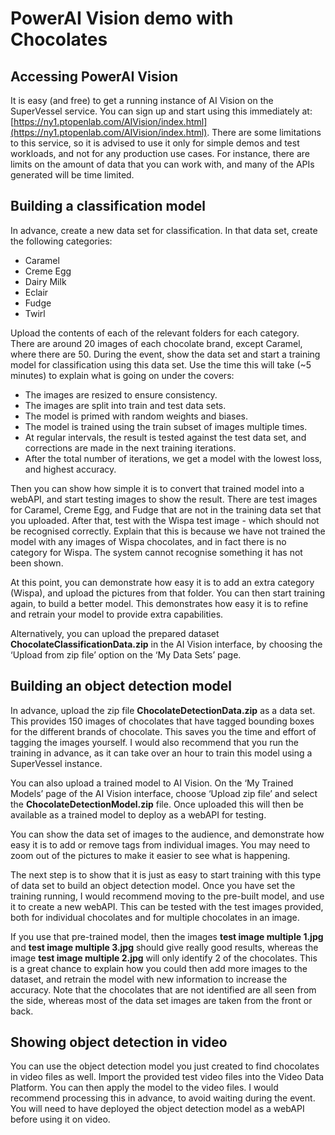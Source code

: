 # PowerAI Vision demo with Chocolates

## Accessing PowerAI Vision
It is easy (and free) to get a running instance of AI Vision on the SuperVessel service. You can sign up and start using this immediately at: [https://ny1.ptopenlab.com/AIVision/index.html](https://ny1.ptopenlab.com/AIVision/index.html).
There are some limitations to this service, so it is advised to use it only for simple demos and test workloads, and not for any production use cases. For instance, there are limits on the amount of data that you can work with, and many of the APIs generated will be time limited.

## Building a classification model
In advance, create a new data set for classification. In that data set, create the following categories:
* Caramel
* Creme Egg
* Dairy Milk
* Eclair
* Fudge
* Twirl

Upload the contents of each of the relevant folders for each category. There are around 20 images of each chocolate brand, except Caramel, where there are 50.
During the event, show the data set and start a training model for classification using this data set. Use the time this will take (~5 minutes) to explain what is going on under the covers:
* The images are resized to ensure consistency.
* The images are split into train and test data sets.
* The model is primed with random weights and biases.
* The model is trained using the train subset of images multiple times.
* At regular intervals, the result is tested against the test data set, and corrections are made in the next training iterations.
* After the total number of iterations, we get a model with the lowest loss, and highest accuracy.

Then you can show how simple it is to convert that trained model into a webAPI, and start testing images to show the result. There are test images for Caramel, Creme Egg, and Fudge that are not in the training data set that you uploaded. After that, test with the Wispa test image - which should not be recognised correctly. Explain that this is because we have not trained the model with any images of Wispa chocolates, and in fact there is no category for Wispa. The system cannot recognise something it has not been shown.

At this point, you can demonstrate how easy it is to add an extra category (Wispa), and upload the pictures from that folder. You can then start training again, to build a better model. This demonstrates how easy it is to refine and retrain your model to provide extra capabilities.

Alternatively, you can upload the prepared dataset **ChocolateClassificationData.zip** in the AI Vision interface, by choosing the ‘Upload from zip file’ option on the ‘My Data Sets’ page.

## Building an object detection model
In advance, upload the zip file **ChocolateDetectionData.zip** as a data set. This provides 150 images of chocolates that have tagged bounding boxes for the different brands of chocolate. This saves you the time and effort of tagging the images yourself. I would also recommend that you run the training in advance, as it can take over an hour to train this model using a SuperVessel instance.

You can also upload a trained model to AI Vision. On the ‘My Trained Models’ page of the AI Vision interface, choose ‘Upload zip file’ and select the **ChocolateDetectionModel.zip** file. Once uploaded this will then be available as a trained model to deploy as a webAPI for testing.

You can show the data set of images to the audience, and demonstrate how easy it is to add or remove tags from individual images. You may need to zoom out of the pictures to make it easier to see what is happening.

The next step is to show that it is just as easy to start training with this type of data set to build an object detection model. Once you have set the training running, I would recommend moving to the pre-built model, and use it to create a new webAPI. This can be tested with the test images provided, both for individual chocolates and for multiple chocolates in an image.

If you use that pre-trained model, then the images **test image multiple 1.jpg** and **test image multiple 3.jpg** should give really good results, whereas the image **test image multiple 2.jpg** will only identify 2 of the chocolates. This is a great chance to explain how you could then add more images to the dataset, and retrain the model with new information to increase the accuracy. Note that the chocolates that are not identified are all seen from the side, whereas most of the data set images are taken from the front or back.

## Showing object detection in video
You can use the object detection model you just created to find chocolates in video files as well. Import the provided test video files into the Video Data Platform. You can then apply the model to the video files. I would recommend processing this in advance, to avoid waiting during the event. You will need to have deployed the object detection model as a webAPI before using it on video.
